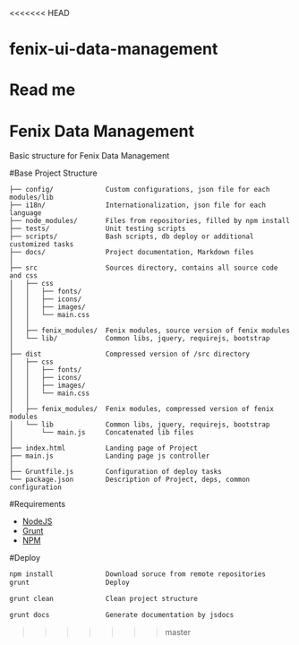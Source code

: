 <<<<<<< HEAD
# fenix-ui-data-management
Read me
=======
Fenix Data Management
=======
Basic structure for Fenix Data Management

#Base Project Structure

```
├── config/             Custom configurations, json file for each modules/lib
├── i18n/               Internationalization, json file for each language
├── node_modules/       Files from repositories, filled by npm install
├── tests/              Unit testing scripts
├── scripts/            Bash scripts, db deploy or additional customized tasks
├── docs/               Project documentation, Markdown files
│  
├── src                 Sources directory, contains all source code and css
│   ├── css
│   │   ├── fonts/
│   │   ├── icons/
│   │   ├── images/
│   │   └── main.css
│   │  
│   ├── fenix_modules/  Fenix modules, source version of fenix modules
│   └── lib/            Common libs, jquery, requirejs, bootstrap
│  
├── dist                Compressed version of /src directory
│   ├── css
│   │   ├── fonts/
│   │   ├── icons/
│   │   ├── images/
│   │   └── main.css
│   │  
│   ├── fenix_modules/  Fenix modules, compressed version of fenix modules
│   └── lib             Common libs, jquery, requirejs, bootstrap
│       └── main.js     Concatenated lib files
│  
├── index.html          Landing page of Project
├── main.js             Landing page js controller
│  
├── Gruntfile.js        Configuration of deploy tasks
└── package.json        Description of Project, deps, common configuration

```

#Requirements

* [NodeJS](http://nodejs.org/)
* [Grunt](http://gruntjs.com/)
* [NPM](https://npmjs.org/)


#Deploy

```bash
npm install             Download soruce from remote repositories
grunt                   Deploy

grunt clean             Clean project structure

grunt docs              Generate documentation by jsdocs

```
>>>>>>> master
